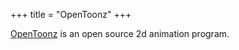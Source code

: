 +++
title = "OpenToonz"
+++

[OpenToonz](https://opentoonz.github.io) is an open source 2d animation program.

